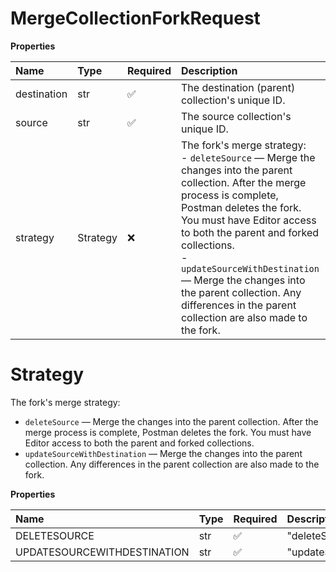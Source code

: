# MergeCollectionForkRequest

**Properties**

| Name        | Type     | Required | Description                                                                                                                                                                                                                                                                                                                                                                                        |
| :---------- | :------- | :------- | :------------------------------------------------------------------------------------------------------------------------------------------------------------------------------------------------------------------------------------------------------------------------------------------------------------------------------------------------------------------------------------------------- |
| destination | str      | ✅       | The destination (parent) collection's unique ID.                                                                                                                                                                                                                                                                                                                                                   |
| source      | str      | ✅       | The source collection's unique ID.                                                                                                                                                                                                                                                                                                                                                                 |
| strategy    | Strategy | ❌       | The fork's merge strategy:<br/>- `deleteSource` — Merge the changes into the parent collection. After the merge process is complete, Postman deletes the fork. You must have Editor access to both the parent and forked collections.<br/>- `updateSourceWithDestination` — Merge the changes into the parent collection. Any differences in the parent collection are also made to the fork.<br/> |

# Strategy

The fork's merge strategy:

- `deleteSource` — Merge the changes into the parent collection. After the merge process is complete, Postman deletes the fork. You must have Editor access to both the parent and forked collections.
- `updateSourceWithDestination` — Merge the changes into the parent collection. Any differences in the parent collection are also made to the fork.

**Properties**

| Name                        | Type | Required | Description                   |
| :-------------------------- | :--- | :------- | :---------------------------- |
| DELETESOURCE                | str  | ✅       | "deleteSource"                |
| UPDATESOURCEWITHDESTINATION | str  | ✅       | "updateSourceWithDestination" |
